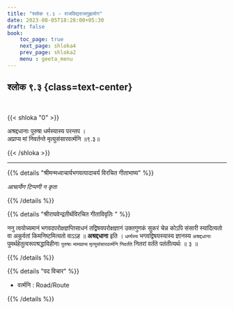 ```yaml
---
title: "श्लोक ९.३ - राजविद्यराजगुह्ययोग"
date: 2023-08-05T18:28:00+05:30
draft: false
book:
    toc_page: true
    next_page: shloka4
    prev_page: shloka2
    menu : geeta_menu
---
```



## श्लोक ९.३ {class=text-center}

<br/>

{{< shloka  "0"  >}}

अश्रद्दधानाः पुरुषा धर्मस्यास्य परन्तप ।  
अप्राप्य मां निवर्तन्ते मृत्युसंसारवर्त्मनि ॥९.३॥

{{< /shloka >}}

---


{{% details "श्रीमन्मध्वाचार्यभगवत्पादाचर्य विरचित  गीताभाष्य" %}}

*आचार्येण टिप्पणी न कृतः*

{{% /details %}}


{{% details "श्रीराघवेन्द्रतीर्थविरचित गीताविवृतिः " %}}

ननु त्वयोच्यमानं भगवदपरोक्षज्ञप्तिसाधनं तद्विषयपरोक्षज्ञानं
उक्तगुणकं सुकरं चेन्न कोऽपि संसारी स्यादित्यतो वा अकुर्वतां
किमनिष्टमित्यतो वाऽऽह ॥ **अश्रद्दधाना** इति । `धर्म्यस्य` 
भगवद्विषयस्यास्य ज्ञानस्य `अश्रद्दधानाः` पुमर्थहेतुत्वरूपश्रद्धाविहीनाः 
`पुरुषाः` `मामप्राप्य`  `मृत्युसंसारवर्त्मनि` `निवर्तंते` नितरां वर्तंते 
पतंतीत्यर्थः ॥ ३ ॥

{{% /details %}}


{{% details "पद विचार" %}}

- वर्त्मनि : Road/Route

{{% /details %}}
